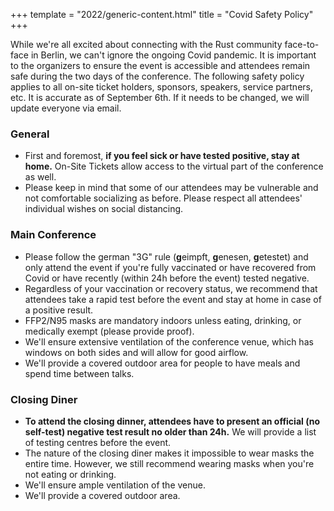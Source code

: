 +++
template = "2022/generic-content.html"
title = "Covid Safety Policy"
+++

<p>While we're all excited about connecting with the Rust community face-to-face in Berlin, we can't ignore the ongoing Covid pandemic. It is important to the organizers to ensure the event is accessible and attendees remain safe during the two days of the conference. The following safety policy applies to all on-site ticket holders, sponsors, speakers, service partners, etc. It is accurate as of September 6th. If it needs to be changed, we will update everyone via email.</p>
<h3>General</h3>
<ul>
<li>First and foremost, <strong>if you feel sick or have tested positive, stay at home.</strong> On-Site Tickets allow access to the virtual part of the conference as well.</li>
<li>Please keep in mind that some of our attendees may be vulnerable and not comfortable socializing as before. Please respect all attendees' individual wishes on social distancing.</li>
</ul>
<h3>Main Conference</h3>
<ul>
<li>Please follow the german "3G" rule (<strong>g</strong>eimpft, <strong>g</strong>enesen, <strong>g</strong>etestet) and only attend the event if you're fully vaccinated or have recovered from Covid or have recently (within 24h before the event) tested negative.</li>
<li>Regardless of your vaccination or recovery status, we recommend that attendees take a rapid test before the event and stay at home in case of a positive result.</li>
<li>FFP2/N95 masks are mandatory indoors unless eating, drinking, or medically exempt (please provide proof).</li>
<li>We'll ensure extensive ventilation of the conference venue, which has windows on both sides and will allow for good airflow.</li>
<li>We'll provide a covered outdoor area for people to have meals and spend time between talks.</li>
</ul>
<h3>Closing Diner</h3>
<ul>
<li><strong>To attend the closing dinner, attendees have to present an official (no self-test) negative test result no older than 24h.</strong> We will provide a list of testing centres before the event.</li>
<li>The nature of the closing diner makes it impossible to wear masks the entire time. However, we still recommend wearing masks when you're not eating or drinking.</li>
<li>We'll ensure ample ventilation of the venue.</li>
<li>We'll provide a covered outdoor area.</li>
</ul>
